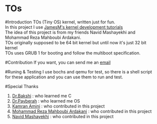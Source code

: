 TOs
===
#Introduction
TOs (Tiny OS) kernel, written just for fun.  
In this project I use [JamesM's kernel development tutorials](http://www.jamesmolloy.co.uk/tutorial_html/index.html)  
The idea of this project is from my friends Navid Mashayekhi and Mohammad Reza Mahboubi Ardakani.  
TOs originally supposed to be 64 bit kernel but until now it's just 32 bit kernel  
TOs uses GRUB 1 for booting and follow the multiboot specification.

#Contribution
If you want, you can send me an [email](mailto:parham.alvani@gmail.com)

#Runing & Testing
I use bochs and qemu for test, so there is a shell script for these application and you can use them to run and test.

#Special Thanks
1. [Dr.Bakshi](mailto:bbakhshi@aut.ac.ir) : who learned me C
2. [Dr.Payberah](mailto:amir@sics.se) : who learned me OS
3. [Kamran Amini](mailto:kam.cpp@gmail.com) : who contributed in this project
4. [Mohammad Reza Mahboubi Ardakani](mailto:mrmahboubi95@yahoo.com) : who contributed in this project
5. [Navid Mashayekhi](mailto:mashayekhi.navid@yahoo.com) : who contributed in this project
